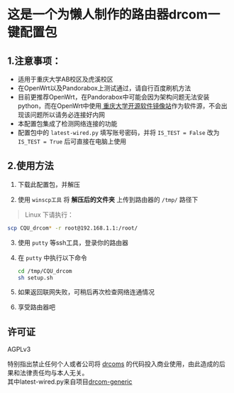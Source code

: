# 这是一个为懒人制作的路由器drcom一键配置包

## 1.注意事项：

- 适用于重庆大学AB校区及虎溪校区
- 在OpenWrt以及Pandorabox上测试通过，请自行百度刷机方法
- 目前更推荐OpenWrt，在Pandorabox中可能会因为架构问题无法安装python，而在OpenWrt中使用[ 重庆大学开源软件镜像站](http://mirrors.cqu.edu.cn/openwrt/)作为软件源，不会出现该问题所以请务必连接好内网
- 本配置包集成了检测网络连接的功能
- 配置包中的 `latest-wired.py` 填写账号密码，并将 `IS_TEST = False` 改为 `IS_TEST = True` 后可直接在电脑上使用

## 2.使用方法

1. 下载此配置包，并解压

2. 使用 `winscp工具` 将 __解压后的文件夹__ 上传到路由器的 `/tmp/` 路径下
> Linux 下请执行：
```bash
scp CQU_drcom* -r root@192.168.1.1:/root/
```

3. 使用 `putty` 等ssh工具，登录你的路由器

4. 在 `putty` 中执行以下命令

   ``` bash
   cd /tmp/CQU_drcom
   sh setup.sh
   ```

5. 如果返回联网失败，可稍后再次检查网络连通情况
6. 享受路由器吧

## 许可证

AGPLv3

特别指出禁止任何个人或者公司将 [drcoms](http://github.com/drcoms/) 的代码投入商业使用，由此造成的后果和法律责任均与本人无关。 
</br>
其中latest-wired.py来自项目[drcom-generic](https://github.com/drcoms/drcom-generic)

